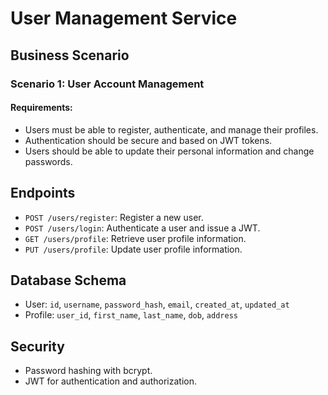 # User Management Service

## Business Scenario

### Scenario 1: User Account Management

#### Requirements:
- Users must be able to register, authenticate, and manage their profiles.
- Authentication should be secure and based on JWT tokens.
- Users should be able to update their personal information and change passwords.

## Endpoints
- `POST /users/register`: Register a new user.
- `POST /users/login`: Authenticate a user and issue a JWT.
- `GET /users/profile`: Retrieve user profile information.
- `PUT /users/profile`: Update user profile information.

## Database Schema
- User: `id`, `username`, `password_hash`, `email`, `created_at`, `updated_at`
- Profile: `user_id`, `first_name`, `last_name`, `dob`, `address`

## Security
- Password hashing with bcrypt.
- JWT for authentication and authorization.